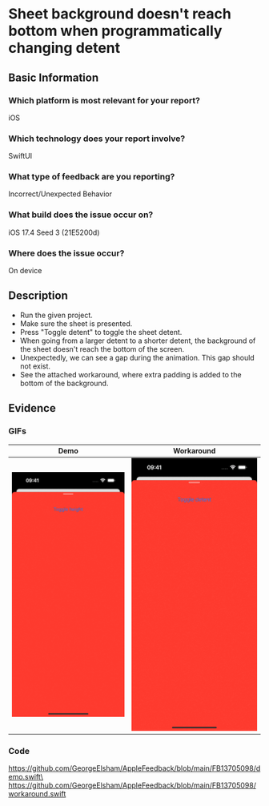 # Sheet background doesn't reach bottom when programmatically changing detent

## Basic Information
### Which platform is most relevant for your report?
iOS

### Which technology does your report involve?
SwiftUI

### What type of feedback are you reporting?
Incorrect/Unexpected Behavior

### What build does the issue occur on?
iOS 17.4 Seed 3 (21E5200d)

### Where does the issue occur?
On device

## Description
- Run the given project.
- Make sure the sheet is presented.
- Press "Toggle detent" to toggle the sheet detent.
- When going from a larger detent to a shorter detent, the background of the sheet doesn't reach the bottom of the screen.
- Unexpectedly, we can see a gap during the animation. This gap should not exist.
- See the attached workaround, where extra padding is added to the bottom of the background.

## Evidence
### GIFs
| Demo | Workaround |
|:-:|:-:|
| ![Demo GIF](demo.gif) | ![Workaround GIF](workaround.gif) |

### Code
https://github.com/GeorgeElsham/AppleFeedback/blob/main/FB13705098/demo.swift\
https://github.com/GeorgeElsham/AppleFeedback/blob/main/FB13705098/workaround.swift
